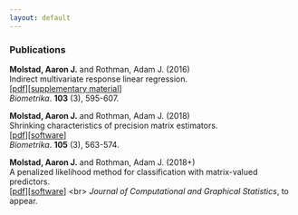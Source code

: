 ```yaml
---
layout: default
---
```

### Publications
**Molstad, Aaron J.** and Rothman, Adam J. (2016) <br>
Indirect multivariate response linear regression. <br>
[[pdf](https://academic.oup.com/biomet/article-abstract/103/3/595/1744444/Indirect-multivariate-response-linear-regression?redirectedFrom=fulltext)][[supplementary material](pages/IMRLR_Supp.pdf)]<br>
*Biometrika*. **103** (3), 595-607.<br>


**Molstad, Aaron J.** and Rothman, Adam J. (2018) <br>
Shrinking characteristics of precision matrix estimators. <br>
[[pdf](https://academic.oup.com/biomet/article/105/3/563/4994725?guestAccessKey=34dcd085-e992-4398-a8f9-a56cb3ac9207)][[software](https://cran.r-project.org/web/packages/SCPME/index.html)]<br>
*Biometrika*. **105** (3), 563-574. <br>



**Molstad, Aaron J.**  and Rothman, Adam J. (2018+)<br>
A penalized likelihood method for classification with matrix-valued predictors. <br>
[[pdf](pages/MatrixLDA.pdf)][[software](https://cran.r-project.org/web/packages/MatrixLDA/.)] <br>
*Journal of Computational and Graphical Statistics*, to appear. <br>
